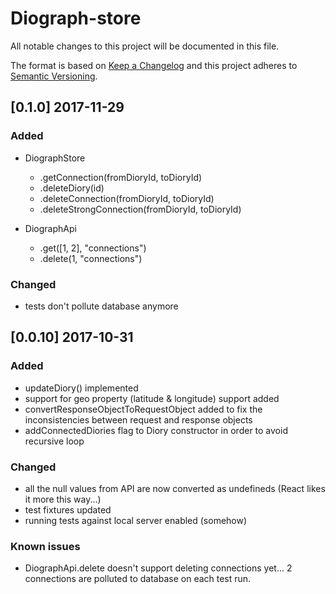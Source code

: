 # Diograph-store
All notable changes to this project will be documented in this file.

The format is based on [Keep a Changelog](http://keepachangelog.com/en/1.0.0/)
and this project adheres to [Semantic Versioning](http://semver.org/spec/v2.0.0.html).

## [0.1.0] 2017-11-29

### Added
- DiographStore
  - .getConnection(fromDioryId, toDioryId)
  - .deleteDiory(id)
  - .deleteConnection(fromDioryId, toDioryId)
  - .deleteStrongConnection(fromDioryId, toDioryId)

- DiographApi
  - .get([1, 2], "connections")
  - .delete(1, "connections")

### Changed
- tests don't pollute database anymore

## [0.0.10] 2017-10-31

### Added
- updateDiory() implemented
- support for geo property (latitude & longitude) support added
- convertResponseObjectToRequestObject added to fix the inconsistencies between request and response objects
- addConnectedDiories flag to Diory constructor in order to avoid recursive loop

### Changed
- all the null values from API are now converted as undefineds (React likes it more this way...)
- test fixtures updated
- running tests against local server enabled (somehow)

### Known issues
- DiographApi.delete doesn't support deleting connections yet... 2 connections are polluted to database on each test run.
